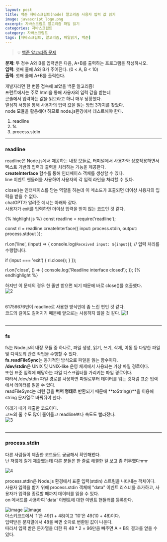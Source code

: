 ```yaml
---
layout: post
title: 백준 자바스크립트(node) 알고리즘 사용자 입력 값 읽기
image: javascript_logo.png
excerpt: 자바스크립트 알고리즘 파일 읽기
categories: 자바스크립트
category: 자바스크립트
tags: [자바스크립트, 알고리즘, 파일읽기, 백준]
---
```


> 💡 [백준 알고리즘 문제](https://www.acmicpc.net/problem/1000)

**문제**: 두 정수 A와 B를 입력받은 다음, A+B를 출력하는 프로그램을 작성하시오.  
**입력**: 첫째 줄에 A와 B가 주어진다. (0 < A, B < 10)  
**출력**: 첫째 줄에 A+B를 출력한다.  

개발자라면 한 번쯤 접속해 보았을 백준 알고리즘!  
프런트에서는 주로 html을 통해 사용자의 입력 값을 받는데  
콘솔에서 입력하는 값을 읽으라고 하니 매우 당황했다.  
열심히 서칭을 통해 사용자의 입력 값을 읽는 방법 3가지를 찾았다.  
node 모듈을 활용해야 하므로 node.js환경에서 테스트해야 한다.  
1. readline
2. fs
3. process.stdin

---

### readline

readline은 Node.js에서 제공하는 내장 모듈로, 터미널에서 사용자와 상호작용하면서 텍스트 기반의 입력과 출력을 처리하는 기능을 제공한다.  
**createInterface** 함수를 통해 인터페이스 객체를 생성할 수 있다.  
line 이벤트 핸들러를 사용하여 사용자의 각 입력 라인을 처리할 수 있다.  

close()는 인터페이스를 닫는 역할을 하는데 이 메소드가 호출되면 더이상 사용자의 입력을 받을 수 없다.  
chatGPT가 알려준 예시는 아래와 같다.  
사용자가 exit를 입력하면 더이상 입력을 받지 않는 코드인 것 같다.  

{% highlight js %}
const readline = require('readline');

const rl = readline.createInterface({
  input: process.stdin,
  output: process.stdout
});

rl.on('line', (input) => {
  console.log(`Received input: ${input}`);
  // 입력 처리를 수행합니다.

  if (input === 'exit') {
    rl.close();
  }
});

rl.on('close', () => {
  console.log('Readline interface closed');
});
{% endhighlight %}
<br/>

하지만 이 문제의 경우 한 줄만 받으면 되기 때문에 바로 close()를 호출했다.  
![2](https://github.com/DaYoung-woo/DaYoung-woo.github.io/assets/131967254/5f7c9f4b-b695-4119-9220-3f76417d1b64)  
<br/>  

61756676번이 readline로 사용한 방식인데 좀 느린 편인 것 같다.  
코드의 길이도 길어지기 때문에 앞으로는 사용하지 않을 것 같다. 
![1](https://github.com/DaYoung-woo/DaYoung-woo.github.io/assets/131967254/2de4ce4b-7351-4d01-b1a2-c8d9308a9b17)  
<br/>

--- 

### fs

fs는 Node.js의 내장 모듈 중 하나로, 파일 생성, 읽기, 쓰기, 삭제, 이동 등 다양한 파일 및 디렉토리 관련 작업을 수행할 수 있다.  
**fs.readFileSync**는 동기적인 방식으로 파일을 읽는 함수이다.  
**/dev/stdin**은 UNIX 및 UNIX-like 운영 체제에서 사용되는 가상 파일 경로이다.  
또한 표준 입력에 해당하는 파일 디스크립터를 가리키는 파일 경로이다.  
따라서 /dev/stdin 파일 경로를 사용하면 파일로부터 데이터를 읽는 것처럼 표준 입력에서 데이터를 읽을 수 있다.  
readFileSync는 리턴 값을 **버퍼 형태**로 반환되기 때문에 **toString()**을 이용해 string 문자열로 바꿔줘야 한다.  

아래가 내가 제출한 코드이다.  
코드의 줄 수도 많이 줄어들고 readline보다 속도도 빨라졌다.  
![3](https://github.com/DaYoung-woo/DaYoung-woo.github.io/assets/131967254/4ce603db-2a26-4900-a139-da07a6b43d6e)  
<br/>

---

### process.stdin

다른 사람들이 제출한 코드들도 궁금해서 확인해봤다.  
난 저렇게 길게 제출했는데 다른 분들은 한 줄로 해결한 걸 보고 좀 허무했다ㅠㅠ  

![4](https://github.com/DaYoung-woo/DaYoung-woo.github.io/assets/131967254/c8eb9cb4-2c33-4b4d-babf-29f9a5a04192)  

process.stdin은 Node.js 환경에서 표준 입력(stdin) 스트림을 나타내는 객체이다.  
사용자 입력을 받기 위해 process.stdin 객체에 "data" 이벤트 리스너를 추가하고, 사용자가 입력을 종료할 때까지 데이터를 읽을 수 있다.  
on 메서드를 사용하여 'data' 이벤트에 대한 이벤트 핸들러를 등록한다.  

![image](https://github.com/DaYoung-woo/DaYoung-woo.github.io/assets/131967254/0bd5bdea-a859-4bd0-b7ad-e17d77c1467e)
![image](https://github.com/DaYoung-woo/DaYoung-woo.github.io/assets/131967254/7b02efc2-4534-462f-8727-0d7be50572b4)  
아스키코드에서 '1'은 49(1 + 48)이고 '10'은 49(10 + 48)이다.  
입력받은 문자열에서 48을 빼면 숫자로 변환된 값이 나온다.   
따라서 입력 받은 문자열을 더한 뒤 48 * 2 = 96만큼 빼주면 A + B의 결과를 얻을 수 있다.
